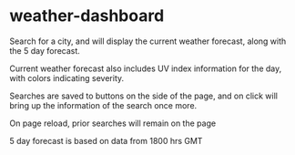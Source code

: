 # weather-dashboard

Search for a city, and will display the current weather forecast, along with the 5 day forecast.

Current weather forecast also includes UV index information for the day, with colors indicating severity.

Searches are saved to buttons on the side of the page, and on click will bring up the information of the search once more.

On page reload, prior searches will remain on the page

5 day forecast is based on data from 1800 hrs GMT
